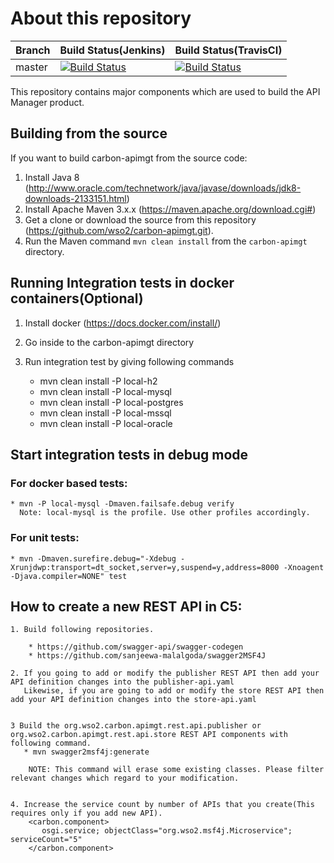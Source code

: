 # About this repository

|  Branch | Build Status(Jenkins) | Build Status(TravisCI) |
| :------------ |:------------- |:-------------
| master      | [![Build Status](https://wso2.org/jenkins/job/platform-builds/job/carbon-apimgt/badge/icon)](https://wso2.org/jenkins/job/platform-builds/job/carbon-apimgt/) | [![Build Status](https://api.travis-ci.org/wso2/carbon-apimgt.svg?branch=master)](https://travis-ci.org/wso2/carbon-apimgt) |

 This repository contains major components which are used to build the API Manager product.

## Building from the source

If you want to build carbon-apimgt from the source code:

1. Install Java 8 (http://www.oracle.com/technetwork/java/javase/downloads/jdk8-downloads-2133151.html)
1. Install Apache Maven 3.x.x (https://maven.apache.org/download.cgi#)
1. Get a clone or download the source from this repository (https://github.com/wso2/carbon-apimgt.git).
1. Run the Maven command ``mvn clean install`` from the ``carbon-apimgt`` directory.


## Running Integration tests in docker containers(Optional)


1. Install docker (https://docs.docker.com/install/)
1. Go inside to the carbon-apimgt directory
1. Run integration test by giving following commands

    * mvn clean install -P local-h2
    * mvn clean install -P local-mysql
    * mvn clean install -P local-postgres
    * mvn clean install -P local-mssql
    * mvn clean install -P local-oracle

## Start integration tests in debug mode

 ### For docker based tests:

    * mvn -P local-mysql -Dmaven.failsafe.debug verify
      Note: local-mysql is the profile. Use other profiles accordingly.

 ### For unit tests:

    * mvn -Dmaven.surefire.debug="-Xdebug -Xrunjdwp:transport=dt_socket,server=y,suspend=y,address=8000 -Xnoagent -Djava.compiler=NONE" test

## How to create a new REST API in C5:

    1. Build following repositories.

        * https://github.com/swagger-api/swagger-codegen
        * https://github.com/sanjeewa-malalgoda/swagger2MSF4J

    2. If you going to add or modify the publisher REST API then add your API definition changes into the publisher-api.yaml
       Likewise, if you are going to add or modify the store REST API then add your API definition changes into the store-api.yaml


    3 Build the org.wso2.carbon.apimgt.rest.api.publisher or org.wso2.carbon.apimgt.rest.api.store REST API components with following command.
       * mvn swagger2msf4j:generate

        NOTE: This command will erase some existing classes. Please filter relevant changes which regard to your modification.


    4. Increase the service count by number of APIs that you create(This requires only if you add new API).
        <carbon.component>
           osgi.service; objectClass="org.wso2.msf4j.Microservice"; serviceCount="5"
        </carbon.component>

